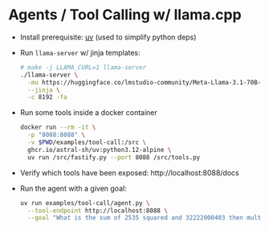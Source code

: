 # Agents / Tool Calling w/ llama.cpp

- Install prerequisite: [uv](https://docs.astral.sh/uv/) (used to simplify python deps)

- Run `llama-server` w/ jinja templates:

  ```bash
  # make -j LLAMA_CURL=1 llama-server
  ./llama-server \
    -mu https://huggingface.co/lmstudio-community/Meta-Llama-3.1-70B-Instruct-GGUF/resolve/main/Meta-Llama-3.1-70B-Instruct-Q4_K_M.gguf \
    --jinja \
    -c 8192 -fa
  ```

- Run some tools inside a docker container

  ```bash
  docker run --rm -it \
    -p "8088:8088" \
    -v $PWD/examples/tool-call:/src \
    ghcr.io/astral-sh/uv:python3.12-alpine \
    uv run /src/fastify.py --port 8088 /src/tools.py
  ```

- Verify which tools have been exposed: http://localhost:8088/docs

- Run the agent with a given goal:

  ```bash
  uv run examples/tool-call/agent.py \
    --tool-endpoint http://localhost:8088 \
    --goal "What is the sum of 2535 squared and 32222000403 then multiplied by one and a half. What's a third of the result?"
  ```
